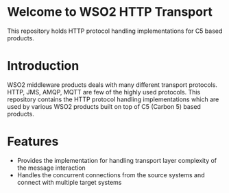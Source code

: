 # Welcome to WSO2 HTTP Transport
This repository holds HTTP protocol handling implementations for C5 based products. 

# Introduction
WSO2 middleware products deals with many different transport protocols. HTTP, JMS, AMQP, MQTT are few of the highly used protocols. 
This repository contains the HTTP protocol handling implementations which are used by various WSO2 products built on top of C5 (Carbon 5) based products.

# Features
- Provides the implementation for handling transport layer complexity of the message interaction
- Handles the concurrent connections from the source systems and connect with multiple target systems
